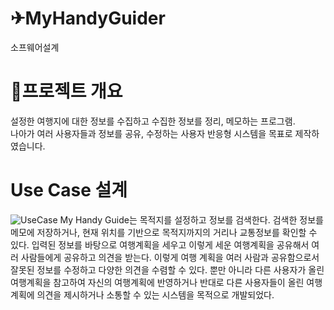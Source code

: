 # ✈MyHandyGuider
소프웨어설계

# 📒프로젝트 개요
설정한 여행지에 대한 정보를 수집하고 수집한 정보를 정리, 메모하는 프로그램.\
나아가 여러 사용자들과 정보를 공유, 수정하는 사용자 반응형 시스템을 목표로 제작하였습니다.

# Use Case 설계
![UseCase](https://user-images.githubusercontent.com/104309988/236494744-9844261b-1199-49d7-85c7-914f369ff06d.png)
 My Handy Guide는 목적지를 설정하고 정보를 검색한다. 검색한 정보를 메모에 저장하거나, 현재 위치를 기반으로 목적지까지의 거리나 교통정보를 확인할 수 있다. 입력된 정보를 바탕으로 여행계획을 세우고 이렇게 세운 여행계획을 공유해서 여러 사람들에게 공유하고 의견을 받는다. 이렇게 여행 계획을 여러 사람과 공유함으로서 잘못된 정보를 수정하고 다양한 의견을 수렴할 수 있다. 뿐만 아니라 다른 사용자가 올린 여행계획을 참고하여 자신의 여행계획에 반영하거나 반대로 다른 사용자들이 올린 여행계획에 의견을 제시하거나 소통할 수 있는 시스템을 목적으로 개발되었다.
